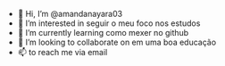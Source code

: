 - 👋 Hi, I’m @amandanayara03
- 👀 I’m interested in seguir o meu foco nos estudos 
- 🌱 I’m currently learning como mexer no github
- 💞️ I’m looking to collaborate on em uma boa educação 
- 📫  to reach me via email 

<!---
amandanayara03/amandanayara03 is a ✨ special ✨ repository because its `README.md` (this file) appears on your GitHub profile.
You can click the Preview link to take a look at your changes.
--->
